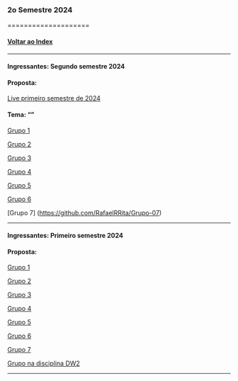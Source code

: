 
### 2o Semestre 2024
====================
#### [Voltar ao Index](README.md)

* * *
#### Ingressantes: Segundo semestre 2024
#### Proposta:  

[Live primeiro semestre de 2024]()
#### Tema: “”


[Grupo 1](https://github.com/eliabe36i/Trabalho-de-P.I)

[Grupo 2](https://github.com/Lucas-Ed/grupo-02_pi)

[Grupo 3](https://github.com/FernandaPalma/PI_2024)

[Grupo 4](https://github.com/Lucas-girardelli/advocacy-)

[Grupo 5](https://github.com/jmcardoso18/2024.2---PI-Grupo-5---Centro-Salutares)

[Grupo 6](https://github.com/KauaXavier1/ProjetoPI)

[Grupo 7] (https://github.com/RafaelRRita/Grupo-07)

* * *
#### Ingressantes: Primeiro semestre 2024
#### Proposta: 


[Grupo 1](https://github.com/bruno-santos382/PI_SEMESTRE_2)

[Grupo 2](https://github.com/GabrielVictorino8266/pi_2_semestre)

[Grupo 3](https://github.com/casemirosjunior/pi_2_semestre)

[Grupo 4](https://github.com/PI-2-semestre-DSM)

[Grupo 5](https://github.com/caiobeteghellia/pi-grupo-5)

[Grupo 6](https://github.com/jp8002/PI_FATEC_2024_2-Semestre)

[Grupo 7](https://github.com/VitorMarciano001/PI_2_semestre)

[Grupo na disciplina DW2]()
* * *

